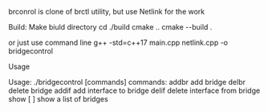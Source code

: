 brconrol is clone of brctl utility, but use Netlink for the work

Build:
Make biuld directory
cd ./build
cmake ..
cmake --build .

or just use command line 
g++ -std=c++17 main.cpp netlink.cpp -o bridgecontrol

Usage

Usage: ./bridgecontrol [commands]
commands:
addbr           <bridge>                add bridge
delbr           <bridge>                delete bridge
addif           <bridge> <device>       add interface to bridge
delif           <bridge> <device>       delete interface from bridge
show            [ <bridge> ]            show a list of bridges



